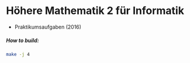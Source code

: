 # Höhere Mathematik 2 für Informatik

- Praktikumsaufgaben (2016)

##### How to build:
```sh
make -j 4
```
